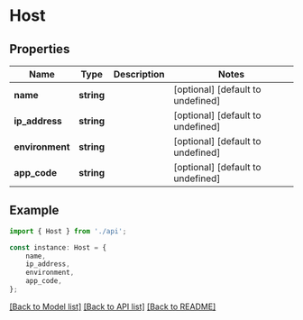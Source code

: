# Host


## Properties

Name | Type | Description | Notes
------------ | ------------- | ------------- | -------------
**name** | **string** |  | [optional] [default to undefined]
**ip_address** | **string** |  | [optional] [default to undefined]
**environment** | **string** |  | [optional] [default to undefined]
**app_code** | **string** |  | [optional] [default to undefined]

## Example

```typescript
import { Host } from './api';

const instance: Host = {
    name,
    ip_address,
    environment,
    app_code,
};
```

[[Back to Model list]](../README.md#documentation-for-models) [[Back to API list]](../README.md#documentation-for-api-endpoints) [[Back to README]](../README.md)
